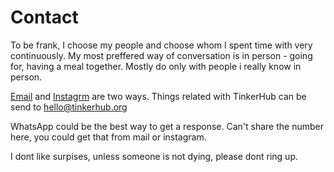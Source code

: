 # Contact

To be frank, I choose my people and choose whom I spent time with very continuously. My most preffered way of conversation is in person - going for, having a meal together. Mostly do only with people i really know in person.

[Email](mailto:meharmp@gmail.com) and [Instagrm](http://instagram.com/meharmp) are two ways. Things related with TinkerHub can be send to hello@tinkerhub.org

WhatsApp could be the best way to get a response. Can't share the number here, you could get that from mail or instagram.

I dont like surpises, unless someone is not dying, please dont ring up.


